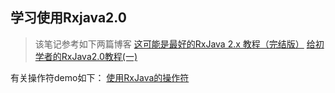 ## 学习使用Rxjava2.0

> 该笔记参考如下两篇博客
[这可能是最好的RxJava 2.x 教程（完结版）](https://www.jianshu.com/p/0cd258eecf60)
[给初学者的RxJava2.0教程(一)](https://www.jianshu.com/p/464fa025229e)


有关操作符demo如下：
[使用RxJava的操作符](https://github.com/ALguojian/RxjavaDemo/blob/master/app/src/main/java/com/alguojian/rxjavademo/RxJavaUtils.java)